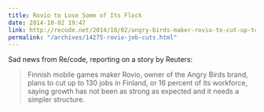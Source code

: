 ```yaml
---
title: Rovio to Lose Some of Its Flock
date: 2014-10-02 19:47
link: http://recode.net/2014/10/02/angry-birds-maker-rovio-to-cut-up-to-130-jobs/
permalink: "/archives/14275-rovio-job-cuts.html"
---
```



Sad news from Re/code, reporting on a story by Reuters: 

> Finnish mobile games maker Rovio, owner of the Angry Birds brand, plans to cut up to 130 jobs in Finland, or 16 percent of its workforce, saying growth has not been as strong as expected and it needs a simpler structure.
